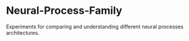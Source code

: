 # Neural-Process-Family
Experiments for comparing and understanding different neural processes architectures.
